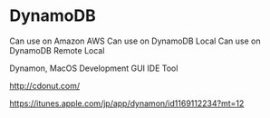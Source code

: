 # DynamoDB

Can use on Amazon AWS
Can use on DynamoDB Local
Can use on DynamoDB Remote Local

Dynamon, MacOS Development GUI IDE Tool

http://cdonut.com/

https://itunes.apple.com/jp/app/dynamon/id1169112234?mt=12
